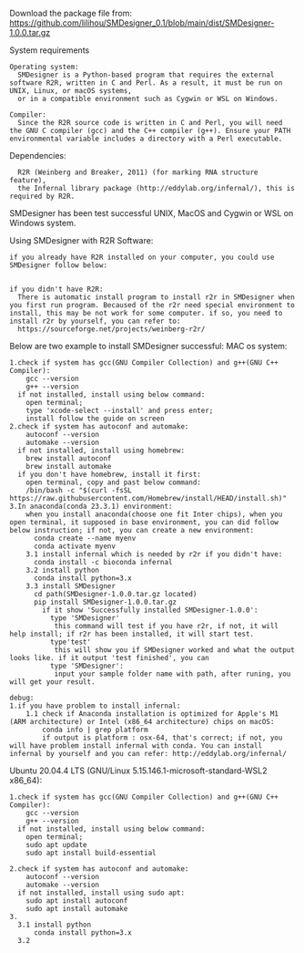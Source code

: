 Download the package file from:
 https://github.com/lilihou/SMDesigner_0.1/blob/main/dist/SMDesigner-1.0.0.tar.gz

System requirements

    Operating system: 
      SMDesigner is a Python-based program that requires the external software R2R, written in C and Perl. As a result, it must be run on UNIX, Linux, or macOS systems,
      or in a compatible environment such as Cygwin or WSL on Windows.
     
    Compiler: 
      Since the R2R source code is written in C and Perl, you will need the GNU C compiler (gcc) and the C++ compiler (g++). Ensure your PATH environmental variable includes a directory with a Perl executable.
    
Dependencies:

      R2R (Weinberg and Breaker, 2011) (for marking RNA structure feature),
      the Infernal library package (http://eddylab.org/infernal/), this is required by R2R.

SMDesigner has been test successful UNIX, MacOS and Cygwin or WSL on Windows system.

Using SMDesigner with R2R Software: 

    if you already have R2R installed on your computer, you could use SMDesigner follow below: 
      
      
    if you didn't have R2R: 
      There is automatic install program to install r2r in SMDesigner when you first run program. Becaused of the r2r need special environment to install, this may be not work for some computer. if so, you need to install r2r by yourself, you can refer to:
      https://sourceforge.net/projects/weinberg-r2r/


Below are two example to install SMDesigner successful:
MAC os system:

    1.check if system has gcc(GNU Compiler Collection) and g++(GNU C++ Compiler):
        gcc --version
        g++ --version
      if not installed, install using below command:
        open terminal;
        type 'xcode-select --install' and press enter;
        install follow the guide on screen
    2.check if system has autoconf and automake:
        autoconf --version
        automake --version
      if not installed, install using homebrew:
        brew install autoconf
        brew install automake
      if you don't have homebrew, install it first:
        open terminal, copy and past below command:
        /bin/bash -c "$(curl -fsSL https://raw.githubusercontent.com/Homebrew/install/HEAD/install.sh)"
    3.In anaconda(conda 23.3.1) environment:
        when you install anaconda(choose one fit Inter chips), when you open terminal, it supposed in base environment, you can did follow below instruction; if not, you can create a new environment: 
          conda create --name myenv
          conda activate myenv
        3.1 install infernal which is needed by r2r if you didn't have:
          conda install -c bioconda infernal
        3.2 install python
          conda install python=3.x
        3.3 install SMDesigner
          cd path(SMDesigner-1.0.0.tar.gz located)
          pip install SMDesigner-1.0.0.tar.gz
            if it show 'Successfully installed SMDesigner-1.0.0':
              type 'SMDesigner'
               this command will test if you have r2r, if not, it will help install; if r2r has been installed, it will start test.
              type'test'
               this will show you if SMDesigner worked and what the output looks like. if it output 'test finished', you can 
              type 'SMDesigner':
               input your sample folder name with path, after runing, you will get your result.

    debug:
    1.if you have problem to install infernal:
        1.1 check if Anaconda installation is optimized for Apple's M1 (ARM architecture) or Intel (x86_64 architecture) chips on macOS:
            conda info | grep platform
            if output is platform : osx-64, that's correct; if not, you will have problem install infernal with conda. You can install infernal by yourself and you can refer: http://eddylab.org/infernal/

Ubuntu 20.04.4 LTS (GNU/Linux 5.15.146.1-microsoft-standard-WSL2 x86_64):

    1.check if system has gcc(GNU Compiler Collection) and g++(GNU C++ Compiler):
        gcc --version
        g++ --version
      if not installed, install using below command:
        open terminal;
        sudo apt update
        sudo apt install build-essential
        
    2.check if system has autoconf and automake:
        autoconf --version
        automake --version
      if not installed, install using sudo apt:
        sudo apt install autoconf
        sudo apt install automake
    3.
      3.1 install python
          conda install python=3.x
      3.2 
      







